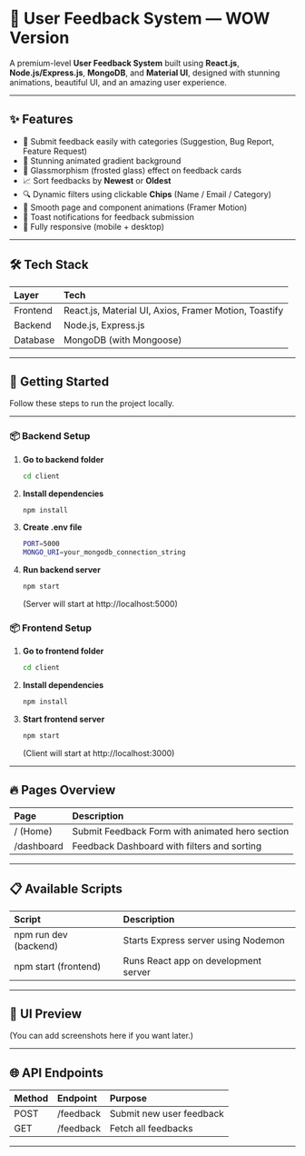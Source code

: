# 🌟 User Feedback System — WOW Version

A premium-level **User Feedback System** built using **React.js**, **Node.js/Express.js**, **MongoDB**, and **Material UI**, designed with stunning animations, beautiful UI, and an amazing user experience.

---

## ✨ Features

-   🎯 Submit feedback easily with categories (Suggestion, Bug Report, Feature Request)
-   🎨 Stunning animated gradient background
-   🧊 Glassmorphism (frosted glass) effect on feedback cards
-   📈 Sort feedbacks by **Newest** or **Oldest**
-   🔍 Dynamic filters using clickable **Chips** (Name / Email / Category)
-   🎥 Smooth page and component animations (Framer Motion)
-   🔔 Toast notifications for feedback submission
-   📱 Fully responsive (mobile + desktop)

---

## 🛠 Tech Stack

| Layer     | Tech                                             |
| :-------- | :----------------------------------------------- |
| Frontend  | React.js, Material UI, Axios, Framer Motion, Toastify |
| Backend   | Node.js, Express.js                             |
| Database  | MongoDB (with Mongoose)                          |

---

## 🚀 Getting Started

Follow these steps to run the project locally.

---

### 📦 Backend Setup

1.  **Go to backend folder**

    ```bash
    cd client
    ```

2.  **Install dependencies**

    ```bash
    npm install
    ```

3.  **Create .env file**

    ```bash
    PORT=5000
    MONGO_URI=your_mongodb_connection_string
    ```

4.  **Run backend server**

    ```bash
    npm start
    ```

    (Server will start at http://localhost:5000)

### 📦 Frontend Setup

1.  **Go to frontend folder**

    ```bash
    cd client
    ```

2.  **Install dependencies**

    ```bash
    npm install
    ```

3.  **Start frontend server**

    ```bash
    npm start
    ```

    (Client will start at http://localhost:3000)

---

## 🔥 Pages Overview

| Page         | Description                                        |
| :----------- | :------------------------------------------------- |
| / (Home)     | Submit Feedback Form with animated hero section     |
| /dashboard | Feedback Dashboard with filters and sorting        |

---

## 📋 Available Scripts

| Script             | Description                              |
| :----------------- | :--------------------------------------- |
| npm run dev (backend)   | Starts Express server using Nodemon       |
| npm start (frontend) | Runs React app on development server    |

---

## 🎨 UI Preview

(You can add screenshots here if you want later.)

---

## 🌐 API Endpoints

| Method | Endpoint    | Purpose                      |
| :----- | :---------- | :--------------------------- |
| POST   | /feedback   | Submit new user feedback     |
| GET    | /feedback   | Fetch all feedbacks         |

---
